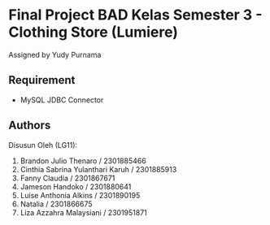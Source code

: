 # Final Project BAD Kelas Semester 3 - Clothing Store (Lumiere)
 Assigned by Yudy Purnama

## Requirement

- MySQL JDBC Connector

## Authors

Disusun Oleh (LG11):

1. Brandon Julio Thenaro / 2301885466
1. Cinthia Sabrina Yulanthari Karuh / 2301885913
1. Fanny Claudia / 2301867671
1. Jameson Handoko / 2301880641
1. Luise Anthonia Alkins / 2301890195
1. Natalia / 2301866675
1. Liza Azzahra Malaysiani / 2301951871

